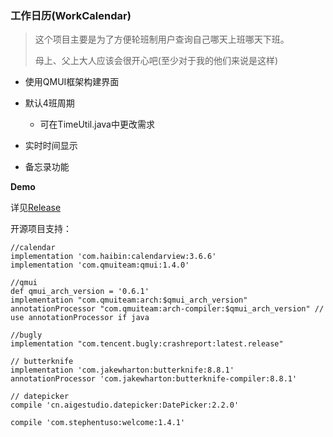 ### 工作日历(WorkCalendar)

> 这个项目主要是为了方便轮班制用户查询自己哪天上班哪天下班。
>
> 母上、父上大人应该会很开心吧(至少对于我的他们来说是这样)

- 使用QMUI框架构建界面
- 默认4班周期
  - 可在TimeUtil.java中更改需求

- 实时时间显示
- 备忘录功能



**Demo**

详见[Release](https://github.com/Kingtous/WorkCalendar/releases)



开源项目支持：

```
//calendar
implementation 'com.haibin:calendarview:3.6.6'
implementation 'com.qmuiteam:qmui:1.4.0'

//qmui
def qmui_arch_version = '0.6.1'
implementation "com.qmuiteam:arch:$qmui_arch_version"
annotationProcessor "com.qmuiteam:arch-compiler:$qmui_arch_version" // use annotationProcessor if java

//bugly
implementation "com.tencent.bugly:crashreport:latest.release"

// butterknife
implementation 'com.jakewharton:butterknife:8.8.1'
annotationProcessor 'com.jakewharton:butterknife-compiler:8.8.1'

// datepicker
compile 'cn.aigestudio.datepicker:DatePicker:2.2.0'

compile 'com.stephentuso:welcome:1.4.1'
```